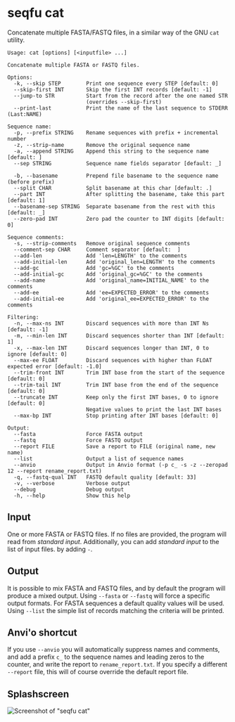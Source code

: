 # seqfu cat

Concatenate multiple FASTA/FASTQ files, in a similar way of the GNU `cat` utility.

```text
Usage: cat [options] [<inputfile> ...]

Concatenate multiple FASTA or FASTQ files.

Options:
  -k, --skip STEP        Print one sequence every STEP [default: 0]
  --skip-first INT       Skip the first INT records [default: -1]
  --jump-to STR          Start from the record after the one named STR
                         (overrides --skip-first)
  --print-last           Print the name of the last sequence to STDERR (Last:NAME)

Sequence name:
  -p, --prefix STRING    Rename sequences with prefix + incremental number
  -z, --strip-name       Remove the original sequence name
  -a, --append STRING    Append this string to the sequence name [default: ]
  --sep STRING           Sequence name fields separator [default: _]

  -b, --basename         Prepend file basename to the sequence name (before prefix)
  --split CHAR           Split basename at this char [default: .]
  --part INT             After splitting the basename, take this part [default: 1]
  --basename-sep STRING  Separate basename from the rest with this [default: _]
  --zero-pad INT         Zero pad the counter to INT digits [default: 0]

Sequence comments:
  -s, --strip-comments   Remove original sequence comments
  --comment-sep CHAR     Comment separator [default:  ]
  --add-len              Add 'len=LENGTH' to the comments
  --add-initial-len      Add 'original_len=LENGTH' to the comments
  --add-gc               Add 'gc=%GC' to the comments
  --add-initial-gc       Add 'original_gc=%GC' to the comments
  --add-name             Add 'original_name=INITIAL_NAME' to the comments
  --add-ee               Add 'ee=EXPECTED_ERROR' to the comments
  --add-initial-ee       Add 'original_ee=EXPECTED_ERROR' to the comments

Filtering:
  -n, --max-ns INT       Discard sequences with more than INT Ns [default: -1]
  -m, --min-len INT      Discard sequences shorter than INT [default: 1]
  -x, --max-len INT      Discard sequences longer than INT, 0 to ignore [default: 0]
  --max-ee FLOAT         Discard sequences with higher than FLOAT expected error [default: -1.0]
  --trim-front INT       Trim INT base from the start of the sequence [default: 0]
  --trim-tail INT        Trim INT base from the end of the sequence [default: 0]
  --truncate INT         Keep only the first INT bases, 0 to ignore  [default: 0]
                         Negative values to print the last INT bases
  --max-bp INT           Stop printing after INT bases [default: 0]

Output:
  --fasta                Force FASTA output
  --fastq                Force FASTQ output
  --report FILE          Save a report to FILE (original name, new name)
  --list                 Output a list of sequence names 
  --anvio                Output in Anvio format (-p c_ -s -z --zeropad 12 --report rename_report.txt)
  -q, --fastq-qual INT   FASTQ default quality [default: 33]
  -v, --verbose          Verbose output
  --debug                Debug output
  -h, --help             Show this help
```

## Input

One or more FASTA or FASTQ files. If no files are provided, the program will read from _standard input_.
Additionally, you can add _standard input_ to the list of input files.
by adding `-`.

## Output

It is possible to mix FASTA and FASTQ files, and by default the program will produce a mixed output.
Using `--fasta` or `--fastq` will force a specific output formats. For FASTA sequences a default quality values will be used.
Using `--list` the simple list of records matching the criteria will be printed.

## Anvi'o shortcut

If you use `--anvio` you will automatically suppress names and comments, and add a prefix `c_` to the sequence names and leading zeros to the counter, and write the report to `rename_report.txt`.
If you specify a different `--report` file, this will of course override the default report file.

## Splashscreen

![Screenshot of "seqfu cat"]({{site.baseurl}}/img/screenshot-cat.svg "SeqFu cat")